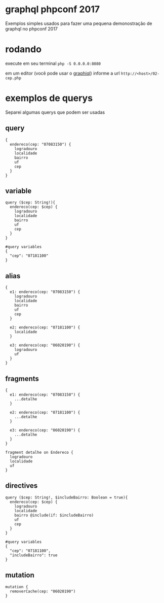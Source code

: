 # graphql phpconf 2017

Exemplos simples usados para fazer uma pequena demonostração de graphql no phpconf 2017

# rodando

execute em seu terminal `php -S 0.0.0.0:8080`

em um editor (você pode usar o [graphiql](https://github.com/graphql/graphiql)) informe a url `http://<host>/02-cep.php`

# exemplos de querys

Separei algumas querys que podem ser usadas

## query

```
{
  endereco(cep: "07083150") {
    logradouro 
    localidade 
    bairro 
    uf 
    cep
  }  
}
```

## variable

```
query ($cep: String!){
  endereco(cep: $cep) {
    logradouro 
    localidade 
    bairro 
    uf 
    cep
  }  
}

#query variables
{
  "cep": "07181100"
}
```

## alias

```
{
  e1: endereco(cep: "07083150") {
    logradouro 
    localidade 
    bairro 
    uf 
    cep
  }  
  
  e2: endereco(cep: "07181100") {
    localidade     
  }  
  
  e3: endereco(cep: "06020190") {
    logradouro
    uf
  }  
}

```

## fragments

```
{
  e1: endereco(cep: "07083150") {
    ...detalhe
  }  
  
  e2: endereco(cep: "07181100") {
    ...detalhe     
  }  
  
  e3: endereco(cep: "06020190") {
    ...detalhe
  }  
}

fragment detalhe on Endereco {
  logradouro
  localidade
  uf
}

```

## directives
```
query ($cep: String!, $includeBairro: Boolean = true){
  endereco(cep: $cep) {
    logradouro 
    localidade 
    bairro @include(if: $includeBairro)
    uf 
    cep
  }  
}

#query variables
{
  "cep": "07181100",
  "includeBairro": true
}
```

## mutation
```
mutation {
  removerCache(cep: "06020190")
}
```
